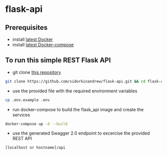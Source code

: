 # flask-api

## Prerequisites
- install [latest Docker](https://www.digitalocean.com/community/tutorials/how-to-install-and-use-docker-on-ubuntu-20-04)
- install [latest Docker-compose](https://www.digitalocean.com/community/tutorials/how-to-install-and-use-docker-compose-on-ubuntu-20-04)

## To run this simple REST Flask API
- git clone [this repository](https://github.com/sidorkinandrew/flask-api.git)

```bash
git clone https://github.com/sidorkinandrew/flask-api.git && cd flask-api
```

- use the provided file with the required environment variables

```bash
cp .env.example .env
```

- run docker-compose to build the flask_api image and create the services

```bash
docker-compose up -d --build
```

- use the generated Swagger 2.0 endpoint to excercise the provided REST API

```bash
[localhost or hostname]/api
```

